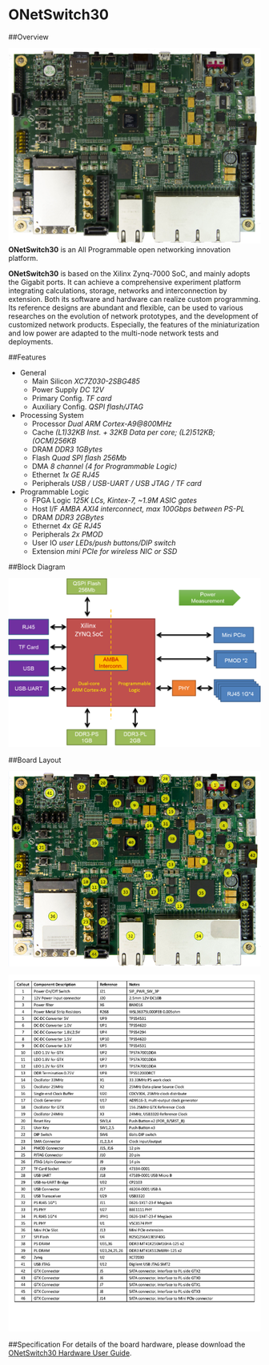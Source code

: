 ONetSwitch30
=======
##Overview

![](./images/top.jpg)
**ONetSwitch30** is an All Programmable open networking innovation platform. 

**ONetSwitch30** is based on the Xilinx Zynq-7000 SoC, and mainly adopts the Gigabit ports. It can achieve a comprehensive experiment platform integrating calculations, storage, networks and interconnection by extension. Both its software and hardware can realize custom programming. Its reference designs are abundant and flexible, can be used to various researches on the evolution of network prototypes, and the development of customized network products. Especially, the features of the miniaturization and low power are adapted to the multi-node network tests and deployments.  

##Features  
* General
  * Main Silicon _XC7Z030-2SBG485_
  * Power Supply _DC 12V_
  * Primary Config. _TF card_
  * Auxiliary Config. _QSPI flash/JTAG_
* Processing System
  * Processor _Dual ARM Cortex-A9@800MHz_
  * Cache _(L1)32KB Inst. + 32KB Data per core; (L2)512KB; (OCM)256KB_
  * DRAM _DDR3 1GBytes_
  * Flash _Quad SPI flash 256Mb_
  * DMA _8 channel (4 for Programmable Logic)_
  * Ethernet _1x GE RJ45_
  * Peripherals _USB / USB-UART / USB JTAG / TF card_
* Programmable Logic
  * FPGA Logic _125K LCs, Kintex-7, ~1.9M ASIC gates_
  * Host I/F _AMBA AXI4 interconnect, max 100Gbps between PS-PL_
  * DRAM _DDR3 2GBytes_
  * Ethernet _4x GE RJ45_
  * Peripherals _2x PMOD_
  * User IO _user LEDs/push buttons/DIP switch_
  * Extension _mini PCIe for wireless NIC or SSD_

##Block Diagram  

![](./images/ons30-hw-block.png)  

##Board Layout  

![](./images/ons30-hw-layout-1.png)  


![](./images/ons30-hw-layout-2.png)  

##Specification
For details of the board hardware, please download the [ONetSwitch30 Hardware User Guide](https://github.com/MeshSr/wiki/blob/master/doc/msr-ons30-hwug.pdf).
